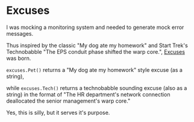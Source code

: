 # Excuses

I was mocking a monitoring system and needed to generate mock error messages.

Thus inspired by the classic "My dog ate my homework" and Start Trek's Technobabble "The EPS conduit phase shifted the warp core.", [Excuses](https://github.com/bartalcorn/excuses) was born.

```excuses.Pet()``` returns a "My dog ate my homework" style excuse (as a string),

while ```excuses.Tech()``` returns a technobabble sounding excuse (also as a string) in the format of "The HR department's network connection deallocated the senior management's warp core."

Yes, this is silly, but it serves it's purpose.
